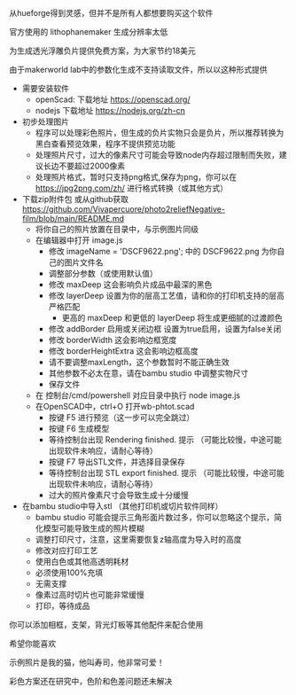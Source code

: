 从hueforge得到灵感，但并不是所有人都想要购买这个软件

官方使用的 lithophanemaker 生成分辨率太低


为生成透光浮雕负片提供免费方案，为大家节约18美元



由于makerworld lab中的参数化生成不支持读取文件，所以以这种形式提供

- 需要安装软件
  - openScad:  下载地址    https://openscad.org/
  - nodejs    下载地址    https://nodejs.org/zh-cn
- 初步处理图片
  - 程序可以处理彩色照片，但生成的负片实物只会是负片，所以推荐转换为黑白查看预览效果，程序不提供预览功能
  - 处理照片尺寸，过大的像素尺寸可能会导致node内存超过限制而失败，建议长边不要超过2000像素
  - 处理照片格式，暂时只支持png格式,保存为png，你可以在 https://jpg2png.com/zh/ 进行格式转换（或其他方式）
- 下载zip附件包 或从github获取  https://github.com/Vivapercuore/photo2reliefNegative-film/blob/main/README.md 
  - 将你自己的照片放置在目录中，与示例图片同级
  - 在编辑器中打开 image.js
    - 修改 imageName = 'DSCF9622.png'; 中的 DSCF9622.png 为你自己的图片文件名
    - 调整部分参数（或使用默认值）
    - 修改 maxDeep 这会影响负片成品中最深的黑色
    - 修改 layerDeep 设置为你的层高工艺值，请和你的打印机支持的层高严格匹配
      - 更高的 maxDeep 和更低的 layerDeep 将生成更细腻的过渡颜色
    - 修改 addBorder 启用或关闭边框 设置为true启用，设置为false关闭
    - 修改 borderWidth 这会影响边框宽度
    - 修改 borderHeightExtra 这会影响边框高度
    - 请不要调整maxLength，这个参数暂时不能正确生效
    - 其他参数不必太在意，请在bambu studio 中调整实物尺寸
    - 保存文件
  - 在 控制台/cmd/powershell 对应目录中执行 node image.js
  - 在OpenSCAD中，ctrl+O 打开wb-phtot.scad
    - 按键 F5 进行预览（这一步可以完全跳过）
    - 按键 F6 生成模型
    - 等待控制台出现  Rendering finished.  提示  （可能比较慢，中途可能出现软件未响应，请耐心等待）
    - 按键 F7 导出STL文件，并选择目录保存
    - 等待控制台出现 STL export finished. 提示  （可能比较慢，中途可能出现软件未响应，请耐心等待）
    - 过大的照片像素尺寸会导致生成十分缓慢
- 在bambu studio中导入stl  （其他打印机或切片软件同样）
    - bambu studio 可能会提示三角形面片数过多，你可以忽略这个提示，简化模型可能导致生成的照片模糊
    - 调整打印尺寸，注意，这里需要恢复z轴高度为导入时的高度
    - 修改对应打印工艺
    - 使用白色或其他高透明耗材
    - 必须使用100%充填
    - 无需支撑
  - 像素过高时切片也可能非常缓慢
  - 打印，等待成品

你可以添加相框，支架，背光灯板等其他配件来配合使用

希望你能喜欢

示例照片是我的猫，他叫寿司，他非常可爱！

彩色方案还在研究中，色阶和色差问题还未解决
